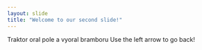 ```yaml
---
layout: slide
title: "Welcome to our second slide!"
---
```

Traktor oral pole a vyoral bramboru
Use the left arrow to go back!